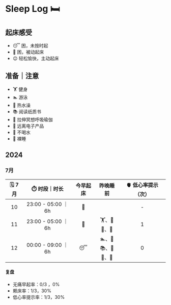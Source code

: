 # Sleep Log :bed:

## 起床感受

- :sleeping: 困，未按时起
- :yawning_face: 困，被动起床
- :wink: 轻松愉快，主动起床

## 准备｜注意

- :weight_lifting: 健身
- :swimmer: 游泳
- :shower: 热水澡
- :books: 阅读纸质书
- :lotus_position: 拉伸冥想呼吸瑜伽
- :no_mobile_phones: 远离电子产品
- :non-potable_water: 不喝水
- :monkey: 裸睡

## 2024

### 7月

| :spiral_calendar: 7月 | :stopwatch: 时段｜时长 |    今早起床    |                                           昨晚睡前                                            | :anatomical_heart: 低心率提示（次） |
| :-------------------: | :--------------------: | :------------: | :-------------------------------------------------------------------------------------------: | :---------------------------------: |
|          10           | 23:00 - 05:00  ｜  6h  | :yawning_face: |                                                                                               |                  -                  |
|          11           | 23:00 - 05:00   ｜  6h | :yawning_face: |            :weight_lifting:、:shower:<br/>:no_mobile_phones:、:non-potable_water:             |                  1                  |
|          12           | 00:00 - 09:00   ｜  6h |   :sleeping:   | :swimmer:、:shower:<br/>:books:、:lotus_position:<br/>:no_mobile_phones:、:non-potable_water: |                  0                  |

#### 复盘

- 无痛早起率：0/3 ，0%
- 赖床率：1/3，30%
- 低心率提示率：1/3，30%
